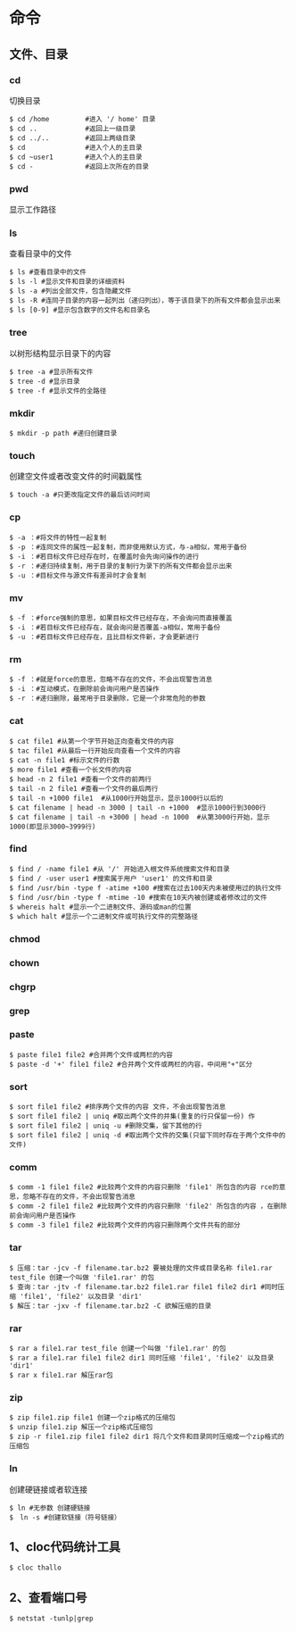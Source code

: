 # 命令
## 文件、目录

### cd
切换目录
```shell
$ cd /home         #进入 '/ home' 目录
$ cd ..            #返回上一级目录 
$ cd ../..         #返回上两级目录 
$ cd               #进入个人的主目录 
$ cd ~user1        #进入个人的主目录 
$ cd -             #返回上次所在的目录
```

### pwd
显示工作路径

### ls
查看目录中的文件
```shell
$ ls #查看目录中的文件 
$ ls -l #显示文件和目录的详细资料 
$ ls -a #列出全部文件，包含隐藏文件
$ ls -R #连同子目录的内容一起列出（递归列出），等于该目录下的所有文件都会显示出来  
$ ls [0-9] #显示包含数字的文件名和目录名
```

### tree
以树形结构显示目录下的内容
```shell
$ tree -a #显示所有文件
$ tree -d #显示目录
$ tree -f #显示文件的全路径
```
### mkdir
```shell
$ mkdir -p path #递归创建目录
```
### touch
创建空文件或者改变文件的时间戳属性
```shell
$ touch -a #只更改指定文件的最后访问时间
```
### cp
```shell
$ -a ：#将文件的特性一起复制
$ -p ：#连同文件的属性一起复制，而非使用默认方式，与-a相似，常用于备份
$ -i ：#若目标文件已经存在时，在覆盖时会先询问操作的进行
$ -r ：#递归持续复制，用于目录的复制行为录下的所有文件都会显示出来  
$ -u ：#目标文件与源文件有差异时才会复制
```

### mv
```shell
$ -f ：#force强制的意思，如果目标文件已经存在，不会询问而直接覆盖
$ -i ：#若目标文件已经存在，就会询问是否覆盖-a相似，常用于备份
$ -u ：#若目标文件已经存在，且比目标文件新，才会更新进行 
```
### rm
```shell
$ -f ：#就是force的意思，忽略不存在的文件，不会出现警告消息
$ -i ：#互动模式，在删除前会询问用户是否操作
$ -r ：#递归删除，最常用于目录删除，它是一个非常危险的参数
```
### cat
```shell
$ cat file1 #从第一个字节开始正向查看文件的内容 
$ tac file1 #从最后一行开始反向查看一个文件的内容 
$ cat -n file1 #标示文件的行数 
$ more file1 #查看一个长文件的内容 
$ head -n 2 file1 #查看一个文件的前两行 
$ tail -n 2 file1 #查看一个文件的最后两行 
$ tail -n +1000 file1  #从1000行开始显示，显示1000行以后的
$ cat filename | head -n 3000 | tail -n +1000  #显示1000行到3000行
$ cat filename | tail -n +3000 | head -n 1000  #从第3000行开始，显示1000(即显示3000~3999行)
```

###  find
```shell
$ find / -name file1 #从 '/' 开始进入根文件系统搜索文件和目录 
$ find / -user user1 #搜索属于用户 'user1' 的文件和目录 
$ find /usr/bin -type f -atime +100 #搜索在过去100天内未被使用过的执行文件 
$ find /usr/bin -type f -mtime -10 #搜索在10天内被创建或者修改过的文件 
$ whereis halt #显示一个二进制文件、源码或man的位置 
$ which halt #显示一个二进制文件或可执行文件的完整路径
```

### chmod
### chown
### chgrp
### grep

### paste
```shell
$ paste file1 file2 #合并两个文件或两栏的内容 
$ paste -d '+' file1 file2 #合并两个文件或两栏的内容，中间用"+"区分
```
### sort
```shell
$ sort file1 file2 #排序两个文件的内容 文件，不会出现警告消息
$ sort file1 file2 | uniq #取出两个文件的并集(重复的行只保留一份) 作
$ sort file1 file2 | uniq -u #删除交集，留下其他的行 
$ sort file1 file2 | uniq -d #取出两个文件的交集(只留下同时存在于两个文件中的文件)
```

### comm
```shell
$ comm -1 file1 file2 #比较两个文件的内容只删除 'file1' 所包含的内容 rce的意思，忽略不存在的文件，不会出现警告消息
$ comm -2 file1 file2 #比较两个文件的内容只删除 'file2' 所包含的内容 ，在删除前会询问用户是否操作
$ comm -3 file1 file2 #比较两个文件的内容只删除两个文件共有的部分
```
### tar
```shell
$ 压缩：tar -jcv -f filename.tar.bz2 要被处理的文件或目录名称 file1.rar test_file 创建一个叫做 'file1.rar' 的包 
$ 查询：tar -jtv -f filename.tar.bz2 file1.rar file1 file2 dir1 #同时压缩 'file1', 'file2' 以及目录 'dir1' 
$ 解压：tar -jxv -f filename.tar.bz2 -C 欲解压缩的目录
```

### rar
```shell
$ rar a file1.rar test_file 创建一个叫做 'file1.rar' 的包 
$ rar a file1.rar file1 file2 dir1 同时压缩 'file1', 'file2' 以及目录 'dir1' 
$ rar x file1.rar 解压rar包
```

### zip
```shell
$ zip file1.zip file1 创建一个zip格式的压缩包 
$ unzip file1.zip 解压一个zip格式压缩包 
$ zip -r file1.zip file1 file2 dir1 将几个文件和目录同时压缩成一个zip格式的压缩包
```

### ln
创建硬链接或者软连接
```shell
$ ln #无参数 创建硬链接
$　ln -s #创建软链接（符号链接）
```
## 1、cloc代码统计工具
```shell
$ cloc thallo
```

## 2、查看端口号
```shell
$ netstat -tunlp|grep
```